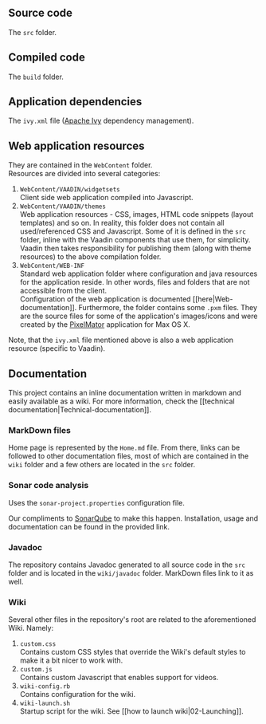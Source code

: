 <!-- --- title: Repository description -->

## Source code

The `src` folder.

## Compiled code

The `build` folder.

## Application dependencies

The `ivy.xml` file ([Apache Ivy](http://ant.apache.org/ivy) dependency  management).

## Web application resources

They are contained in the `WebContent` folder.  
Resources are divided into several categories:

1. `WebContent/VAADIN/widgetsets`  
Client side web application compiled into Javascript.
2. `WebContent/VAADIN/themes`  
Web application resources - CSS, images, HTML code snippets (layout templates) and so on. In reality, this folder does not contain all used/referenced CSS and Javascript. Some of it is defined in the `src` folder, inline with the Vaadin components that use them, for simplicity. Vaadin then takes responsibility for publishing them (along with theme resources) to the above compilation folder.
3. `WebContent/WEB-INF`  
Standard web application folder where configuration and java resources for the application reside. In other words, files and folders that are not accessible from the client.  
Configuration of the web application is documented [[here|Web-documentation]]. Furthermore, the folder contains some `.pxm` files. They are the source files for some of the application's images/icons and were created by the [PixelMator](http://www.pixelmator.com) application for Max OS X.

Note, that the `ivy.xml` file mentioned above is also a web application resource (specific to Vaadin).

## Documentation

This project contains an inline documentation written in markdown and easily available as a wiki. For more information, check the [[technical documentation|Technical-documentation]].  

### MarkDown files

Home page is represented by the `Home.md` file. From there, links can be followed to other documentation files, most of which are contained in the `wiki` folder and a few others are located in the `src` folder.

### Sonar code analysis

Uses the `sonar-project.properties` configuration file.

Our compliments to [SonarQube](http://www.sonarqube.org/) to make this happen. Installation, usage and documentation can be found in the provided link.

### Javadoc

The repository contains Javadoc generated to all source code in the `src` folder and is located in the `wiki/javadoc` folder. MarkDown files link to it as well.

### Wiki

Several other files in the repository's root are related to the aforementioned Wiki. Namely:

1. `custom.css`  
Contains custom CSS styles that override the Wiki's default styles to make it a bit nicer to work with.
2. `custom.js`  
Contains custom Javascript that enables support for videos.
3. `wiki-config.rb`  
Contains configuration for the wiki.
4. `wiki-launch.sh`  
Startup script for the wiki. See [[how to launch wiki|02-Launching]].